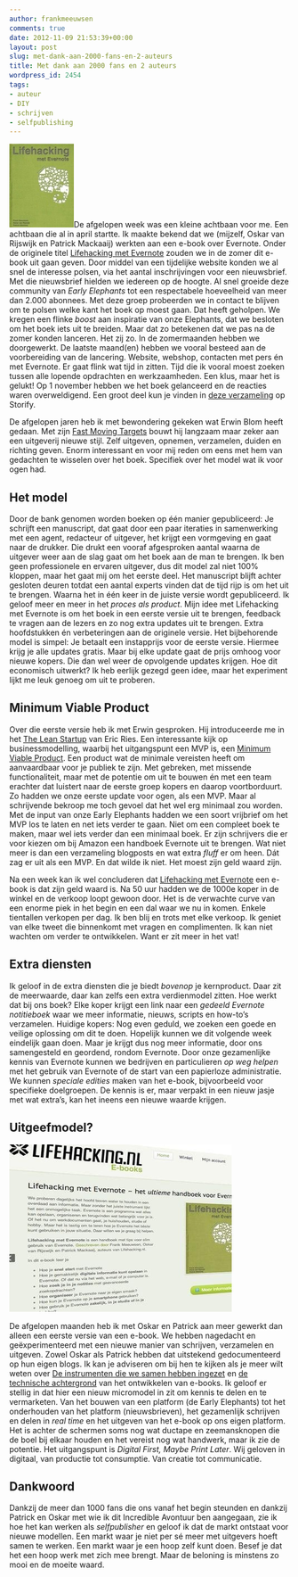 ```yaml
---
author: frankmeeuwsen
comments: true
date: 2012-11-09 21:53:39+00:00
layout: post
slug: met-dank-aan-2000-fans-en-2-auteurs
title: Met dank aan 2000 fans en 2 auteurs
wordpress_id: 2454
tags:
- auteur
- DIY
- schrijven
- selfpublishing
---
```


![20121109-225058.jpg](../images/uploadimages/20121109-225058.jpg)De afgelopen week was een kleine achtbaan voor me. Een achtbaan die al in april startte. Ik maakte bekend dat we (mijzelf, Oskar van Rijswijk en Patrick Mackaaij) werkten aan een e-book over Evernote. Onder de originele titel [Lifehacking met Evernote](http://ebooks.lifehacking.nl/) zouden we in de zomer dit e-book uit gaan geven. Door middel van een tijdelijke website konden we al snel de interesse polsen, via het aantal inschrijvingen voor een nieuwsbrief. Met die nieuwsbrief hielden we iedereen op de hoogte. Al snel groeide deze community van _Early Elephants_ tot een respectabele hoeveelheid van meer dan 2.000 abonnees.
Met deze groep probeerden we in contact te blijven om te polsen welke kant het boek op moest gaan. Dat heeft geholpen. We kregen een flinke _boost_ aan inspiratie van onze Elephants, dat we besloten om het boek iets uit te breiden. Maar dat zo betekenen dat we pas na de zomer konden lanceren. Het zij zo. In de zomermaanden hebben we doorgewerkt. De laatste maand(en) hebben we vooral besteed aan de voorbereiding van de lancering. Website, webshop, contacten met pers én met Evernote. Er gaat flink wat tijd in zitten. Tijd die ik vooral moest zoeken tussen alle lopende opdrachten en werkzaamheden. Een klus, maar het is gelukt!
Op 1 november hebben we het boek gelanceerd en de reacties waren overweldigend. Een groot deel kun je vinden in [deze verzameling](http://storify.com/mackaaij/lancering-e-book-lifehacking-met-evernote) op Storify.

De afgelopen jaren heb ik met bewondering gekeken wat Erwin Blom heeft gedaan. Met zijn [Fast Moving Targets](http://fastmovingtargets.nl/) bouwt hij langzaam maar zeker aan een uitgeverij nieuwe stijl. Zelf uitgeven, opnemen, verzamelen, duiden en richting geven. Enorm interessant en voor mij reden om eens met hem van gedachten te wisselen over het boek. Specifiek over het model wat ik voor ogen had.


## Het model


Door de bank genomen worden boeken op één manier gepubliceerd: Je schrijft een manuscript, dat gaat door een paar iteraties in samenwerking met een agent, redacteur of uitgever, het krijgt een vormgeving en gaat naar de drukker. Die drukt een vooraf afgesproken aantal waarna de uitgever weer aan de slag gaat om het boek aan de man te brengen. Ik ben geen professionele en ervaren uitgever, dus dit model zal niet 100% kloppen, maar het gaat mij om het eerste deel. Het manuscript blijft achter gesloten deuren totdat een aantal experts vinden dat de tijd rijp is om het uit te brengen. Waarna het in één keer in de juiste versie wordt gepubliceerd.
Ik geloof meer en meer in het _proces als product_. Mijn idee met Lifehacking met Evernote is om het boek in een eerste versie uit te brengen, feedback te vragen aan de lezers en zo nog extra updates uit te brengen. Extra hoofdstukken én verbeteringen aan de originele versie.
Het bijbehorende model is simpel: Je betaalt een instapprijs voor de eerste versie. Hiermee krijg je alle updates gratis. Maar bij elke update gaat de prijs omhoog voor nieuwe kopers. Die dan wel weer de opvolgende updates krijgen.
Hoe dit economisch uitwerkt? Ik heb eerlijk gezegd geen idee, maar het experiment lijkt me leuk genoeg om uit te proberen.


## Minimum Viable Product


Over die eerste versie heb ik met Erwin gesproken. Hij introduceerde me in het [The Lean Startup](http://theleanstartup.com/) van Eric Ries. Een interessante kijk op businessmodelling, waarbij het uitgangspunt een MVP is, een [Minimum Viable Product](http://www.quora.com/Minimum-Viable-Product-MVP#). Een product wat de minimale vereisten heeft om aanvaardbaar voor je publiek te zijn. Met gebreken, met missende functionaliteit, maar met de potentie om uit te bouwen én met een team erachter dat luistert naar de eerste groep kopers en daarop voortborduurt.
Zo hadden we onze eerste update voor ogen, als een MVP. Maar al schrijvende bekroop me toch gevoel dat het wel erg minimaal zou worden. Met de input van onze Early Elephants hadden we een soort vrijbrief om het MVP los te laten en net iets verder te gaan. Niet om een compleet boek te maken, maar wel iets verder dan een minimaal boek. Er zijn schrijvers die er voor kiezen om bij Amazon een handboek Evernote uit te brengen. Wat niet meer is dan een verzameling blogposts en wat extra _fluff_ er om heen. Dát zag er uit als een MVP. En dat wilde ik niet. Het moest zijn geld waard zijn.

Na een week kan ik wel concluderen dat [Lifehacking met Evernote](http://ebooks.lifehacking.nl/shop/lifehacking-met-evernote/) een e-book is dat zijn geld waard is. Na 50 uur hadden we de 1000e koper in de winkel en de verkoop loopt gewoon door. Het is de verwachte curve van een enorme piek in het begin en een dal waar we nu in komen. Enkele tientallen verkopen per dag. Ik ben blij en trots met elke verkoop. Ik geniet van elke tweet die binnenkomt met vragen en complimenten. Ik kan niet wachten om verder te ontwikkelen. Want er zit meer in het vat!


## Extra diensten


Ik geloof in de extra diensten die je biedt _bovenop_ je kernproduct. Daar zit de meerwaarde, daar kan zelfs een extra verdienmodel zitten. Hoe werkt dat bij ons boek? Elke koper krijgt een link naar een _gedeeld Evernote notitieboek_ waar we meer informatie, nieuws, scripts en how-to’s verzamelen. Huidige kopers: Nog even geduld, we zoeken een goede en veilige oplossing om dit te doen. Hopelijk kunnen we dit volgende week eindelijk gaan doen. Maar je krijgt dus nog meer informatie, door ons samengesteld en geordend, rondom Evernote.
Door onze gezamenlijke kennis van Evernote kunnen we bedrijven en particulieren _op weg helpen_ met het gebruik van Evernote of de start van een papierloze administratie.
We kunnen _speciale edities_ maken van het e-book, bijvoorbeeld voor specifieke doelgroepen. De kennis is er, maar verpakt in een nieuw jasje met wat extra’s, kan het ineens een nieuwe waarde krijgen.


## Uitgeefmodel?




![20121109-225231.jpg](../images/uploadimages/20121109-225231.jpg)


De afgelopen maanden heb ik met Oskar en Patrick aan meer gewerkt dan alleen een eerste versie van een e-book. We hebben nagedacht en geëxperimenteerd met een nieuwe manier van schrijven, verzamelen en uitgeven. Zowel Oskar als Patrick hebben dat uitstekend gedocumenteerd op hun eigen blogs. Ik kan je adviseren om bij hen te kijken als je meer wilt weten over [De instrumenten die we samen hebben ingezet](http://lifehacking.nl/algemeen/e-boek-lifehacking-met-evernote/) en [de technische achtergrond](http://www.eenmanierom.nl/samenwerken-met-meerdere-auteurs-aan-een-e-book-met-markdown-en-dropbox/) van het ontwikkelen van e-books.
Ik geloof er stellig in dat hier een nieuw micromodel in zit om kennis te delen en te vermarketen. Van het bouwen van een platform (de Early Elephants) tot het onderhouden van het platform (nieuwsbrieven), het gezamenlijk schrijven en delen in _real time_ en het uitgeven van het e-book op ons eigen platform. Het is achter de schermen soms nog wat ductape en zeemansknopen die de boel bij elkaar houden en het vereist nog wat handwerk, maar ik zie de potentie. Het uitgangspunt is _Digital First, Maybe Print Later_. Wij geloven in digitaal, van productie tot consumptie. Van creatie tot communicatie.


## Dankwoord


Dankzij de meer dan 1000 fans die ons vanaf het begin steunden en dankzij Patrick en Oskar met wie ik dit Incredible Avontuur ben aangegaan, zie ik hoe het kan werken als _selfpublisher_ en geloof ik dat de markt ontstaat voor nieuwe modellen. Een markt waar je niet per sé meer met uitgevers hoeft samen te werken. Een markt waar je een hoop zelf kunt doen. Besef je dat het een hoop werk met zich mee brengt. Maar de beloning is minstens zo mooi en de moeite waard.
